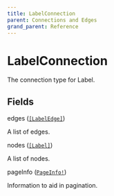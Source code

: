 ```yaml
---
title: LabelConnection
parent: Connections and Edges
grand_parent: Reference
---
```


# LabelConnection

The connection type for Label.

## Fields

<div class="field-entry ">
  <span id="edges" class="field-name anchored">edges (<code><a href="/docs/reference/connection_type/labeledge">[LabelEdge]</a></code>)</span>

  <div class="description-wrapper">
   <p>A list of edges.</p>

  </div>
</div>

<div class="field-entry ">
  <span id="nodes" class="field-name anchored">nodes (<code><a href="/docs/reference/object/label">[Label]</a></code>)</span>

  <div class="description-wrapper">
   <p>A list of nodes.</p>

  </div>
</div>

<div class="field-entry ">
  <span id="pageinfo" class="field-name anchored">pageInfo (<code><a href="/docs/reference/object/pageinfo">PageInfo!</a></code>)</span>

  <div class="description-wrapper">
   <p>Information to aid in pagination.</p>

  </div>
</div>

